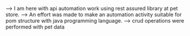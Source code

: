 --> I am here with api automation work using rest assured library at pet store.
--> An effort was made to make an automation activity suitable for pom structure with java programming language.
--> crud operations were performed with pet data
